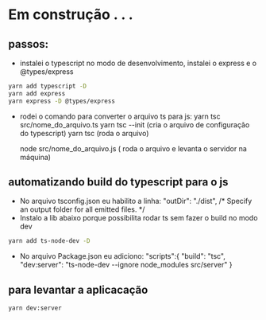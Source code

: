 # Em construção . . .

## passos:
- instalei o typescript no modo de desenvolvimento, instalei o express e o @types/express
```sh
yarn add typescript -D
yarn add express
yarn express -D @types/express
```
- rodei o comando para converter o arquivo ts para js:
    yarn tsc src/nome_do_arquivo.ts
    yarn tsc --init (cria o arquivo de configuração do typescript)
    yarn tsc (roda o arquivo)

    node src/nome_do_arquivo.js ( roda o arquivo e levanta o servidor na máquina)

## automatizando build do typescript para o js
- No arquivo tsconfig.json eu habilito a linha: 
    "outDir": "./dist",                                   /* Specify an output folder for all emitted files. */
- Instalo a lib abaixo porque possibilita rodar ts sem fazer o build no modo dev
```sh
yarn add ts-node-dev -D
```
- No arquivo Package.json eu adiciono:
"scripts":{
    "build": "tsc",
    "dev:server": "ts-node-dev --ignore node_modules src/server"
  }

## para levantar a aplicacação
```sh
yarn dev:server
```